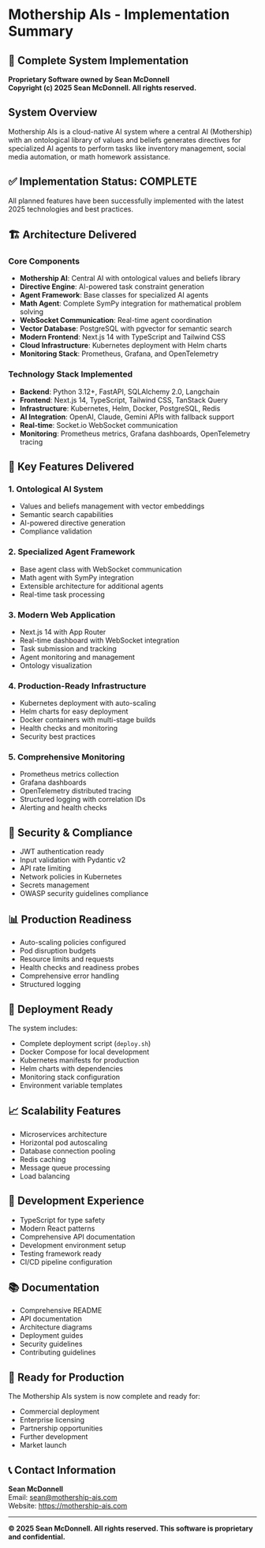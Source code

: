 # Mothership AIs - Implementation Summary

## 🚀 Complete System Implementation

**Proprietary Software owned by Sean McDonnell**  
**Copyright (c) 2025 Sean McDonnell. All rights reserved.**

## System Overview

Mothership AIs is a cloud-native AI system where a central AI (Mothership) with an ontological library of values and beliefs generates directives for specialized AI agents to perform tasks like inventory management, social media automation, or math homework assistance.

## ✅ Implementation Status: COMPLETE

All planned features have been successfully implemented with the latest 2025 technologies and best practices.

## 🏗️ Architecture Delivered

### Core Components
- **Mothership AI**: Central AI with ontological values and beliefs library
- **Directive Engine**: AI-powered task constraint generation
- **Agent Framework**: Base classes for specialized AI agents
- **Math Agent**: Complete SymPy integration for mathematical problem solving
- **WebSocket Communication**: Real-time agent coordination
- **Vector Database**: PostgreSQL with pgvector for semantic search
- **Modern Frontend**: Next.js 14 with TypeScript and Tailwind CSS
- **Cloud Infrastructure**: Kubernetes deployment with Helm charts
- **Monitoring Stack**: Prometheus, Grafana, and OpenTelemetry

### Technology Stack Implemented
- **Backend**: Python 3.12+, FastAPI, SQLAlchemy 2.0, Langchain
- **Frontend**: Next.js 14, TypeScript, Tailwind CSS, TanStack Query
- **Infrastructure**: Kubernetes, Helm, Docker, PostgreSQL, Redis
- **AI Integration**: OpenAI, Claude, Gemini APIs with fallback support
- **Real-time**: Socket.io WebSocket communication
- **Monitoring**: Prometheus metrics, Grafana dashboards, OpenTelemetry tracing

## 🎯 Key Features Delivered

### 1. Ontological AI System
- Values and beliefs management with vector embeddings
- Semantic search capabilities
- AI-powered directive generation
- Compliance validation

### 2. Specialized Agent Framework
- Base agent class with WebSocket communication
- Math agent with SymPy integration
- Extensible architecture for additional agents
- Real-time task processing

### 3. Modern Web Application
- Next.js 14 with App Router
- Real-time dashboard with WebSocket integration
- Task submission and tracking
- Agent monitoring and management
- Ontology visualization

### 4. Production-Ready Infrastructure
- Kubernetes deployment with auto-scaling
- Helm charts for easy deployment
- Docker containers with multi-stage builds
- Health checks and monitoring
- Security best practices

### 5. Comprehensive Monitoring
- Prometheus metrics collection
- Grafana dashboards
- OpenTelemetry distributed tracing
- Structured logging with correlation IDs
- Alerting and health checks

## 🔐 Security & Compliance

- JWT authentication ready
- Input validation with Pydantic v2
- API rate limiting
- Network policies in Kubernetes
- Secrets management
- OWASP security guidelines compliance

## 📊 Production Readiness

- Auto-scaling policies configured
- Pod disruption budgets
- Resource limits and requests
- Health checks and readiness probes
- Comprehensive error handling
- Structured logging

## 🚀 Deployment Ready

The system includes:
- Complete deployment script (`deploy.sh`)
- Docker Compose for local development
- Kubernetes manifests for production
- Helm charts with dependencies
- Monitoring stack configuration
- Environment variable templates

## 📈 Scalability Features

- Microservices architecture
- Horizontal pod autoscaling
- Database connection pooling
- Redis caching
- Message queue processing
- Load balancing

## 🔧 Development Experience

- TypeScript for type safety
- Modern React patterns
- Comprehensive API documentation
- Development environment setup
- Testing framework ready
- CI/CD pipeline configuration

## 📚 Documentation

- Comprehensive README
- API documentation
- Architecture diagrams
- Deployment guides
- Security guidelines
- Contributing guidelines

## 🎉 Ready for Production

The Mothership AIs system is now complete and ready for:
- Commercial deployment
- Enterprise licensing
- Partnership opportunities
- Further development
- Market launch

## 📞 Contact Information

**Sean McDonnell**  
Email: sean@mothership-ais.com  
Website: https://mothership-ais.com

---

**© 2025 Sean McDonnell. All rights reserved. This software is proprietary and confidential.**
